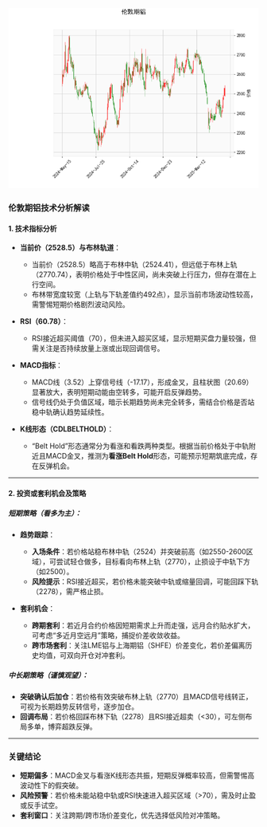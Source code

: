 ![图](Alum.png)



### 伦敦期铝技术分析解读

#### 1. 技术指标分析
- **当前价（2528.5）与布林轨道**：
  - 当前价（2528.5）略高于布林中轨（2524.41），但远低于布林上轨（2770.74），表明价格处于中性区间，尚未突破上行压力，但存在潜在上行空间。
  - 布林带宽度较宽（上轨与下轨差值约492点），显示当前市场波动性较高，需警惕短期价格剧烈波动风险。

- **RSI（60.78）**：
  - RSI接近超买阈值（70），但未进入超买区域，显示短期买盘力量较强，但需关注是否持续放量上涨或出现回调信号。

- **MACD指标**：
  - MACD线（3.52）上穿信号线（-17.17），形成金叉，且柱状图（20.69）显著放大，表明短期动能由空转多，可能开启反弹趋势。
  - 信号线仍处于负值区域，暗示长期趋势尚未完全转多，需结合价格是否站稳中轨确认趋势延续性。

- **K线形态（CDLBELTHOLD）**：
  - “Belt Hold”形态通常分为看涨和看跌两种类型。根据当前价格处于中轨附近且MACD金叉，推测为**看涨Belt Hold**形态，可能预示短期筑底完成，存在反弹机会。

---

#### 2. 投资或套利机会及策略

##### **短期策略（看多为主）**：
- **趋势跟踪**：
  - **入场条件**：若价格站稳布林中轨（2524）并突破前高（如2550-2600区域），可尝试轻仓做多，目标看向布林上轨（2770），止损设于中轨下方（如2500）。
  - **风险提示**：RSI接近超买，若价格未能突破中轨或缩量回调，可能回踩下轨（2278），需严格止损。

- **套利机会**：
  - **跨期套利**：若近月合约价格因短期需求上升而走强，远月合约贴水扩大，可考虑“多近月空远月”策略，捕捉价差收敛收益。
  - **跨市场套利**：关注LME铝与上海期铝（SHFE）价差变化，若价差偏离历史均值，可双向开仓对冲套利。

##### **中长期策略（谨慎观望）**：
- **突破确认后加仓**：若价格有效突破布林上轨（2770）且MACD信号线转正，可视为长期趋势反转信号，逐步加仓。
- **回调布局**：若价格回踩布林下轨（2278）且RSI接近超卖（<30），可左侧布局多单，博弈超跌反弹。

---

### 关键结论
- **短期偏多**：MACD金叉与看涨K线形态共振，短期反弹概率较高，但需警惕高波动性下的假突破。
- **风险预警**：若价格未能站稳中轨或RSI快速进入超买区域（>70），需及时止盈或反手试空。
- **套利窗口**：关注跨期/跨市场价差变化，优先选择低风险对冲策略。